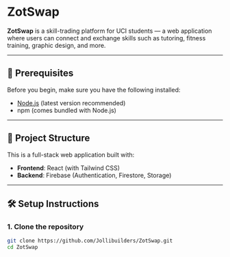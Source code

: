 # ZotSwap

**ZotSwap** is a skill-trading platform for UCI students — a web application where users can connect and exchange skills such as tutoring, fitness training, graphic design, and more.

---

## 🚀 Prerequisites

Before you begin, make sure you have the following installed:

- [Node.js](https://nodejs.org/) (latest version recommended)
- npm (comes bundled with Node.js)

---

## 📁 Project Structure

This is a full-stack web application built with:

- **Frontend**: React (with Tailwind CSS)
- **Backend**: Firebase (Authentication, Firestore, Storage)

---

## 🛠️ Setup Instructions

### 1. Clone the repository

```bash
git clone https://github.com/Jollibuilders/ZotSwap.git
cd ZotSwap
